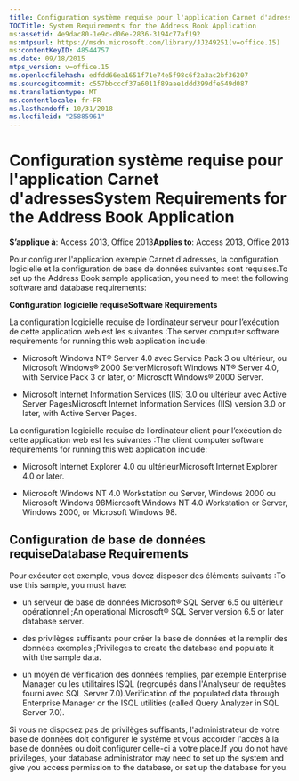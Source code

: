 ```yaml
---
title: Configuration système requise pour l'application Carnet d'adresses
TOCTitle: System Requirements for the Address Book Application
ms:assetid: 4e9dac80-1e9c-d06e-2836-3194c77af192
ms:mtpsurl: https://msdn.microsoft.com/library/JJ249251(v=office.15)
ms:contentKeyID: 48544757
ms.date: 09/18/2015
mtps_version: v=office.15
ms.openlocfilehash: edfdd66ea1651f71e74e5f98c6f2a3ac2bf36207
ms.sourcegitcommit: c557bbcccf37a6011f89aae1ddd399dfe549d087
ms.translationtype: MT
ms.contentlocale: fr-FR
ms.lasthandoff: 10/31/2018
ms.locfileid: "25885961"
---
```

# <a name="system-requirements-for-the-address-book-application"></a><span data-ttu-id="7e76c-102">Configuration système requise pour l'application Carnet d'adresses</span><span class="sxs-lookup"><span data-stu-id="7e76c-102">System Requirements for the Address Book Application</span></span>


<span data-ttu-id="7e76c-103">**S’applique à**: Access 2013, Office 2013</span><span class="sxs-lookup"><span data-stu-id="7e76c-103">**Applies to**: Access 2013, Office 2013</span></span>

<span data-ttu-id="7e76c-104">Pour configurer l'application exemple Carnet d'adresses, la configuration logicielle et la configuration de base de données suivantes sont requises.</span><span class="sxs-lookup"><span data-stu-id="7e76c-104">To set up the Address Book sample application, you need to meet the following software and database requirements:</span></span>

<span data-ttu-id="7e76c-105">**Configuration logicielle requise**</span><span class="sxs-lookup"><span data-stu-id="7e76c-105">**Software Requirements**</span></span>

<span data-ttu-id="7e76c-106">La configuration logicielle requise de l’ordinateur serveur pour l’exécution de cette application web est les suivantes :</span><span class="sxs-lookup"><span data-stu-id="7e76c-106">The server computer software requirements for running this web application include:</span></span>

  - <span data-ttu-id="7e76c-107">Microsoft Windows NT® Server 4.0 avec Service Pack 3 ou ultérieur, ou Microsoft Windows® 2000 Server</span><span class="sxs-lookup"><span data-stu-id="7e76c-107">Microsoft Windows NT® Server 4.0, with Service Pack 3 or later, or Microsoft Windows® 2000 Server.</span></span>

  - <span data-ttu-id="7e76c-108">Microsoft Internet Information Services (IIS) 3.0 ou ultérieur avec Active Server Pages</span><span class="sxs-lookup"><span data-stu-id="7e76c-108">Microsoft Internet Information Services (IIS) version 3.0 or later, with Active Server Pages.</span></span>

<span data-ttu-id="7e76c-109">La configuration logicielle requise de l’ordinateur client pour l’exécution de cette application web est les suivantes :</span><span class="sxs-lookup"><span data-stu-id="7e76c-109">The client computer software requirements for running this web application include:</span></span>

  - <span data-ttu-id="7e76c-110">Microsoft Internet Explorer 4.0 ou ultérieur</span><span class="sxs-lookup"><span data-stu-id="7e76c-110">Microsoft Internet Explorer 4.0 or later.</span></span>

  - <span data-ttu-id="7e76c-111">Microsoft Windows NT 4.0 Workstation ou Server, Windows 2000 ou Microsoft Windows 98</span><span class="sxs-lookup"><span data-stu-id="7e76c-111">Microsoft Windows NT 4.0 Workstation or Server, Windows 2000, or Microsoft Windows 98.</span></span>

## <a name="database-requirements"></a><span data-ttu-id="7e76c-112">Configuration de base de données requise</span><span class="sxs-lookup"><span data-stu-id="7e76c-112">Database Requirements</span></span>

<span data-ttu-id="7e76c-113">Pour exécuter cet exemple, vous devez disposer des éléments suivants :</span><span class="sxs-lookup"><span data-stu-id="7e76c-113">To use this sample, you must have:</span></span>

  - <span data-ttu-id="7e76c-114">un serveur de base de données Microsoft® SQL Server 6.5 ou ultérieur opérationnel ;</span><span class="sxs-lookup"><span data-stu-id="7e76c-114">An operational Microsoft® SQL Server version 6.5 or later database server.</span></span>

  - <span data-ttu-id="7e76c-115">des privilèges suffisants pour créer la base de données et la remplir des données exemples ;</span><span class="sxs-lookup"><span data-stu-id="7e76c-115">Privileges to create the database and populate it with the sample data.</span></span>

  - <span data-ttu-id="7e76c-116">un moyen de vérification des données remplies, par exemple Enterprise Manager ou les utilitaires ISQL (regroupés dans l'Analyseur de requêtes fourni avec SQL Server 7.0).</span><span class="sxs-lookup"><span data-stu-id="7e76c-116">Verification of the populated data through Enterprise Manager or the ISQL utilities (called Query Analyzer in SQL Server 7.0).</span></span>

<span data-ttu-id="7e76c-117">Si vous ne disposez pas de privilèges suffisants, l'administrateur de votre base de données doit configurer le système et vous accorder l'accès à la base de données ou doit configurer celle-ci à votre place.</span><span class="sxs-lookup"><span data-stu-id="7e76c-117">If you do not have privileges, your database administrator may need to set up the system and give you access permission to the database, or set up the database for you.</span></span>


